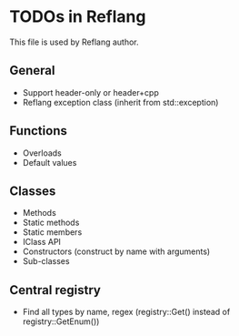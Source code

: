 # TODOs in Reflang
This file is used by Reflang author.

## General
* Support header-only or header+cpp
* Reflang exception class (inherit from std::exception)

## Functions
* Overloads
* Default values

## Classes
* Methods
* Static methods
* Static members
* IClass API
* Constructors (construct by name with arguments)
* Sub-classes

## Central registry
* Find all types by name, regex (registry::Get() instead of registry::GetEnum())
